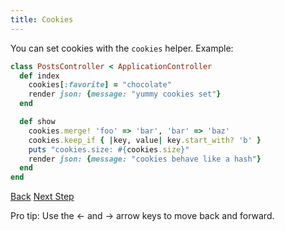 ```yaml
---
title: Cookies
---
```


You can set cookies with the `cookies` helper.  Example:

```ruby
class PostsController < ApplicationController
  def index
    cookies[:favorite] = "chocolate"
    render json: {message: "yummy cookies set"}
  end

  def show
    cookies.merge! 'foo' => 'bar', 'bar' => 'baz'
    cookies.keep_if { |key, value| key.start_with? 'b' }
    puts "cookies.size: #{cookies.size}"
    render json: {message: "cookies behave like a hash"}
  end
end
```

<a id="prev" class="btn btn-basic" href="{% link _docs/sessions.md %}">Back</a>
<a id="next" class="btn btn-primary" href="{% link _docs/routing-overview.md %}">Next Step</a>
<p class="keyboard-tip">Pro tip: Use the <- and -> arrow keys to move back and forward.</p>

